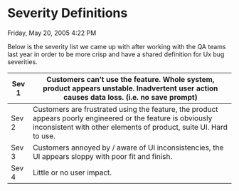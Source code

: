 ﻿# Severity Definitions

Friday, May 20, 2005
4:22 PM

Below is the severity list we came up with after working with the QA teams last year in order to be more crisp and have a shared definition for Ux bug severities.

| Sev 1 | Customers can’t use the feature. Whole system, product appears unstable. Inadvertent user action causes data loss. (i.e. no save prompt)                                          |
| ----- | --------------------------------------------------------------------------------------------------------------------------------------------------------------------------------- |
| Sev 2 | Customers are frustrated using the feature, the product appears poorly engineered or the feature is obviously inconsistent with other elements of product, suite UI. Hard to use. |
| Sev 3 | Customers annoyed by / aware of UI inconsistencies, the UI appears sloppy with poor fit and finish.                                                                               |
| Sev 4 | Little or no user impact.                                                                                                                                                         |




